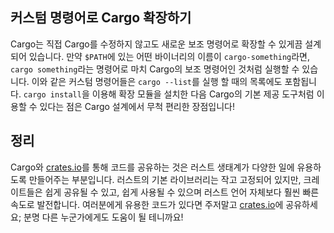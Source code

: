 ## 커스텀 명령어로 Cargo 확장하기

Cargo는 직접 Cargo를 수정하지 않고도 새로운 보조 명령어로 확장할 수 있게끔 설계되어
있습니다. 만약 `$PATH`에 있는 어떤 바이너리의 이름이 `cargo-something`라면,
`cargo something`라는 명령어로 마치 Cargo의 보조 명령어인 것처럼 실행할 수
있습니다. 이와 같은 커스텀 명령어들은 `cargo --list`를 실행 할 때의 목록에도
포함됩니다. `cargo install`을 이용해 확장 모듈을 설치한 다음 Cargo의 기본 제공
도구처럼 이용할 수 있다는 점은 Cargo 설계에서 무척 편리한 장점입니다!

## 정리

Cargo와 [crates.io](https://crates.io)<!-- ignore -->를 통해 코드를 공유하는
것은 러스트 생태계가 다양한 일에 유용하도록 만들어주는 부분입니다. 러스트의
기본 라이브러리는 작고 고정되어 있지만, 크레이트들은 쉽게 공유될 수 있고,
쉽게 사용될 수 있으며 러스트 언어 자체보다 훨씬 빠른 속도로 발전합니다.
여러분에게 유용한 코드가 있다면 주저말고 [crates.io](https://crates.io)<!-- ignore -->에
공유하세요; 분명 다른 누군가에게도 도움이 될 테니까요!
